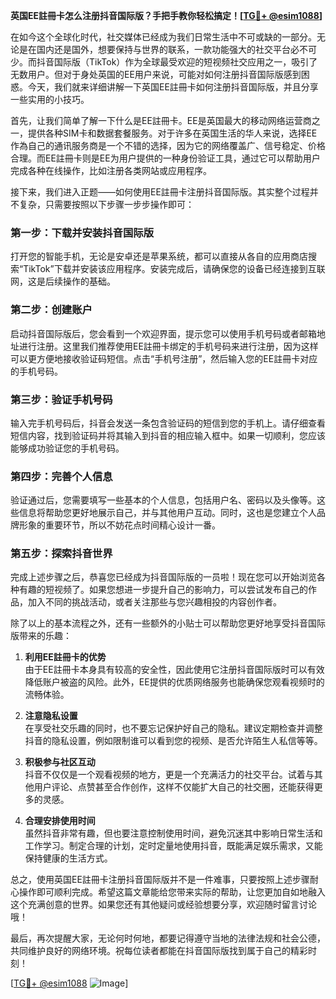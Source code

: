 **英国EE註冊卡怎么注册抖音国际版？手把手教你轻松搞定！[[TG💪+ @esim1088](https://t.me/s/esim1088)]**

在如今这个全球化时代，社交媒体已经成为我们日常生活中不可或缺的一部分。无论是在国内还是国外，想要保持与世界的联系，一款功能强大的社交平台必不可少。而抖音国际版（TikTok）作为全球最受欢迎的短视频社交应用之一，吸引了无数用户。但对于身处英国的EE用户来说，可能对如何注册抖音国际版感到困惑。今天，我们就来详细讲解一下英国EE註冊卡如何注册抖音国际版，并且分享一些实用的小技巧。

首先，让我们简单了解一下什么是EE註冊卡。EE是英国最大的移动网络运营商之一，提供各种SIM卡和数据套餐服务。对于许多在英国生活的华人来说，选择EE作為自己的通讯服务商是一个不错的选择，因为它的网络覆盖广、信号稳定、价格合理。而EE註冊卡则是EE为用户提供的一种身份验证工具，通过它可以帮助用户完成各种在线操作，比如注册各类网站或应用程序。

接下来，我们进入正题——如何使用EE註冊卡注册抖音国际版。其实整个过程并不复杂，只需要按照以下步骤一步步操作即可：

### **第一步：下载并安装抖音国际版**
打开您的智能手机，无论是安卓还是苹果系统，都可以直接从各自的应用商店搜索“TikTok”下载并安装该应用程序。安装完成后，请确保您的设备已经连接到互联网，这是后续操作的基础。

### **第二步：创建账户**
启动抖音国际版后，您会看到一个欢迎界面，提示您可以使用手机号码或者邮箱地址进行注册。这里我们推荐使用EE註冊卡绑定的手机号码来进行注册，因为这样可以更方便地接收验证码短信。点击“手机号注册”，然后输入您的EE註冊卡对应的手机号码。

### **第三步：验证手机号码**
输入完手机号码后，抖音会发送一条包含验证码的短信到您的手机上。请仔细查看短信内容，找到验证码并将其输入到抖音的相应输入框中。如果一切顺利，您应该能够成功验证您的手机号码。

### **第四步：完善个人信息**
验证通过后，您需要填写一些基本的个人信息，包括用户名、密码以及头像等。这些信息将帮助您更好地展示自己，并与其他用户互动。同时，这也是您建立个人品牌形象的重要环节，所以不妨花点时间精心设计一番。

### **第五步：探索抖音世界**
完成上述步骤之后，恭喜您已经成为抖音国际版的一员啦！现在您可以开始浏览各种有趣的短视频了。如果您想进一步提升自己的影响力，可以尝试发布自己的作品，加入不同的挑战活动，或者关注那些与您兴趣相投的内容创作者。

除了以上的基本流程之外，还有一些额外的小贴士可以帮助您更好地享受抖音国际版带来的乐趣：

1. **利用EE註冊卡的优势**  
   由于EE註冊卡本身具有较高的安全性，因此使用它注册抖音国际版时可以有效降低账户被盗的风险。此外，EE提供的优质网络服务也能确保您观看视频时的流畅体验。

2. **注意隐私设置**  
   在享受社交乐趣的同时，也不要忘记保护好自己的隐私。建议定期检查并调整抖音的隐私设置，例如限制谁可以看到您的视频、是否允许陌生人私信等等。

3. **积极参与社区互动**  
   抖音不仅仅是一个观看视频的地方，更是一个充满活力的社交平台。试着与其他用户评论、点赞甚至合作创作，这样不仅能扩大自己的社交圈，还能获得更多的灵感。

4. **合理安排使用时间**  
   虽然抖音非常有趣，但也要注意控制使用时间，避免沉迷其中影响日常生活和工作学习。制定合理的计划，定时定量地使用抖音，既能满足娱乐需求，又能保持健康的生活方式。

总之，使用英国EE註冊卡注册抖音国际版并不是一件难事，只要按照上述步骤耐心操作即可顺利完成。希望这篇文章能给您带来实际的帮助，让您更加自如地融入这个充满创意的世界。如果您还有其他疑问或经验想要分享，欢迎随时留言讨论哦！

最后，再次提醒大家，无论何时何地，都要记得遵守当地的法律法规和社会公德，共同维护良好的网络环境。祝每位读者都能在抖音国际版找到属于自己的精彩时刻！

[[TG💪+ @esim1088](https://t.me/s/esim1088) ![Image](https://i.postimg.cc/4NQfJmqS/Snipaste-2025-05-13-00-14-12.png)]